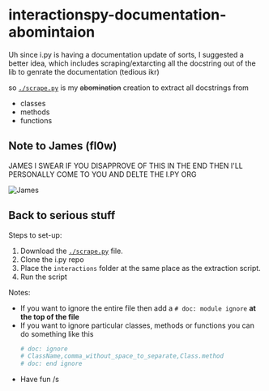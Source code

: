 # interactionspy-documentation-abomintaion

Uh since i.py is having a documentation update of sorts,
I suggested a better idea, which includes scraping/extarcting all the docstring out
of the lib to genrate the documentation (tedious ikr)

so [`./scrape.py`](./scrape.py) is my ~~abomination~~ creation to extract all docstrings from
- classes
- methods
- functions

## Note to James (fl0w)

JAMES I SWEAR IF YOU DISAPPROVE OF THIS IN THE END THEN I'LL PERSONALLY COME TO YOU AND DELTE THE I.PY ORG

![James](https://cdn.discordapp.com/stickers/876896783937187850.png)

## Back to serious stuff

Steps to set-up:
1. Download the [`./scrape.py`](./scrape.py) file.
2. Clone the i.py repo
3. Place the `interactions` folder at the same place as the extraction script.
4. Run the script

Notes:
- If you want to ignore the entire file then add a `# doc: module ignore`
  **at the top of the file**
- If you want to ignore particular classes, methods or functions you can do something like this
  ```py
  # doc: ignore
  # ClassName,comma_without_space_to_separate,Class.method
  # doc: end ignore
  ```
- Have fun /s
